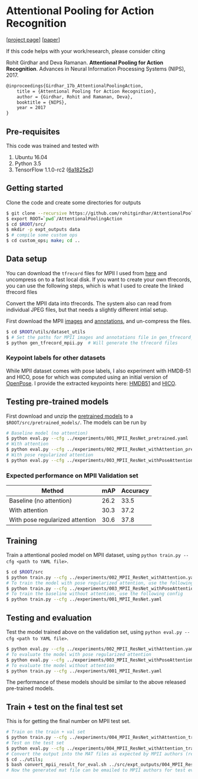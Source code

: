 # Attentional Pooling for Action Recognition

[[project page](https://rohitgirdhar.github.io/AttentionalPoolingAction/)] [[paper](https://arxiv.org/abs/1711.01467)]

If this code helps with your work/research, please consider citing

Rohit Girdhar and Deva Ramanan. **Attentional Pooling for Action Recognition**. Advances in Neural Information Processing Systems (NIPS), 2017.

```txt
@inproceedings{Girdhar_17b_AttentionalPoolingAction,
    title = {Attentional Pooling for Action Recognition},
    author = {Girdhar, Rohit and Ramanan, Deva},
    booktitle = {NIPS},
    year = 2017
}
```

## Pre-requisites

This code was trained and tested with

1. Ubuntu 16.04
2. Python 3.5
3. TensorFlow 1.1.0-rc2 ([6a1825e2](https://github.com/tensorflow/tensorflow/tree/6a1825e2369d2537e15dc585705c53c4b763f3f6))

## Getting started

Clone the code and create some directories for outputs

```bash
$ git clone --recursive https://github.com/rohitgirdhar/AttentionalPoolingAction.git
$ export ROOT=`pwd`/AttentionalPoolingAction
$ cd $ROOT/src/
$ mkdir -p expt_outputs data
$ # compile some custom ops
$ cd custom_ops; make; cd ..
```

## Data setup

You can download the `tfrecord` files for MPII I used from
[here](https://cmu.box.com/shared/static/xb7esevyl6uzmra2eehnkbt2ud7awld9.tar)
and uncompress on to a fast local disk.
If you want to create your own tfrecords, you can use the following steps, which is
what I used to create the linked tfrecord files

Convert the MPII data into tfrecords. The system also can read from individual JPEG files,
but that needs a slightly different intial setup.

First download the MPII [images](http://datasets.d2.mpi-inf.mpg.de/andriluka14cvpr/mpii_human_pose_v1.tar.gz)
and [annotations](http://datasets.d2.mpi-inf.mpg.de/andriluka14cvpr/mpii_human_pose_v1_u12_2.zip),
and un-compress the files.

```bash
$ cd $ROOT/utils/dataset_utils
$ # Set the paths for MPII images and annotations file in gen_tfrecord_mpii.py
$ python gen_tfrecord_mpii.py  # Will generate the tfrecord files
```

### Keypoint labels for other datasets

While MPII dataset comes with pose labels, I also experiment with HMDB-51 and HICO, pose for which was computed using an initial version of [OpenPose](https://github.com/CMU-Perceptual-Computing-Lab/openpose). I provide the extracted keypoints here: [HMDB51](https://cmu.box.com/shared/static/gt8lhpafu7zwexf1wdwwmsufoktg94rg.tar) and [HICO](https://cmu.box.com/shared/static/42xizpt0w3almdgwczjxawvc1pvpesoa.tar).

## Testing pre-trained models

First download and unzip the
[pretrained models](https://cmu.box.com/shared/static/s72scgtjj3lm60hsufi25rfjs2dk3a7i.zip)
to a `$ROOT/src/pretrained_models/`.
The models can be run by

```bash
# Baseline model (no attention)
$ python eval.py --cfg ../experiments/001_MPII_ResNet_pretrained.yaml
# With attention
$ python eval.py --cfg ../experiments/002_MPII_ResNet_withAttention_pretrained.yaml
# With pose regularized attention
$ python eval.py --cfg ../experiments/003_MPII_ResNet_withPoseAttention_pretrained.yaml
```

### Expected performance on MPII Validation set

| Method  | mAP | Accuracy |
|--------|-----|------|
| Baseline (no attention) | 26.2 | 33.5 |
| With attention | 30.3 | 37.2 |
| With pose regularized attention | 30.6 | 37.8 |

## Training

Train a attentional pooled model on MPII dataset, using `python train.py --cfg <path to YAML file>`.

```bash
$ cd $ROOT/src
$ python train.py --cfg ../experiments/002_MPII_ResNet_withAttention.yaml
# To train the model with pose regularized attention, use the following config
$ python train.py --cfg ../experiments/003_MPII_ResNet_withPoseAttention.yaml
# To train the baseline without attention, use the following config
$ python train.py --cfg ../experiments/001_MPII_ResNet.yaml
```

## Testing and evaluation

Test the model trained above on the validation set, using `python eval.py --cfg <path to YAML file>`.

```bash
$ python eval.py --cfg ../experiments/002_MPII_ResNet_withAttention.yaml
# To evaluate the model with pose regularized attention
$ python eval.py --cfg ../experiments/003_MPII_ResNet_withPoseAttention.yaml
# To evaluate the model without attention
$ python train.py --cfg ../experiments/001_MPII_ResNet.yaml
```

The performance of these models should be similar to the above
released pre-trained models.

## Train + test on the final test set

This is for getting the final number on MPII test set.

```bash
# Train on the train + val set
$ python train.py --cfg ../experiments/004_MPII_ResNet_withAttention_train+val.yaml
# Test on the test set
$ python eval.py --cfg ../experiments/004_MPII_ResNet_withAttention_train+val.yaml --save
# Convert the output into the MAT files as expected by MPII authors (requires matlab/octave)
$ cd ../utils;
$ bash convert_mpii_result_for_eval.sh ../src/expt_outputs/004_MPII_ResNet_withAttention_train+val.yaml/<filename.h5>
# Now the generated mat file can be emailed to MPII authors for test evaluation
```
